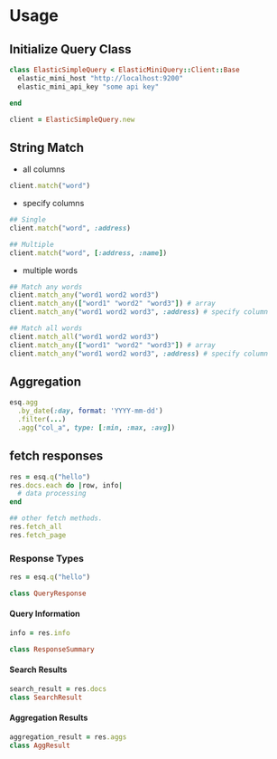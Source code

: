 # Usage

## Initialize Query Class

```ruby
class ElasticSimpleQuery < ElasticMiniQuery::Client::Base
  elastic_mini_host "http://localhost:9200"
  elastic_mini_api_key "some api key"

end

client = ElasticSimpleQuery.new
```

## String Match

* all columns

```ruby
client.match("word")
```

* specify columns

```ruby
## Single
client.match("word", :address)

## Multiple
client.match("word", [:address, :name])
```

* multiple words

```ruby
## Match any words
client.match_any("word1 word2 word3")
client.match_any(["word1" "word2" "word3"]) # array
client.match_any("word1 word2 word3", :address) # specify column

## Match all words
client.match_all("word1 word2 word3")
client.match_any(["word1" "word2" "word3"]) # array
client.match_any("word1 word2 word3", :address) # specify column
```

## Aggregation

```ruby
esq.agg
  .by_date(:day, format: 'YYYY-mm-dd')
  .filter(...)
  .agg("col_a", type: [:min, :max, :avg])
```

## fetch responses

```ruby
res = esq.q("hello")
res.docs.each do |row, info|
  # data processing
end

## other fetch methods.
res.fetch_all
res.fetch_page
```

### Response Types

```ruby
res = esq.q("hello")

class QueryResponse
```

#### Query Information

```ruby
info = res.info

class ResponseSummary
```

#### Search Results

```ruby
search_result = res.docs
class SearchResult
```

#### Aggregation Results

```ruby
aggregation_result = res.aggs
class AggResult
```

